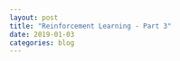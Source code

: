 ```yaml
---
layout: post
title: "Reinforcement Learning - Part 3"
date: 2019-01-03
categories: blog
---
```


<style>body {text-align: justify}</style>
